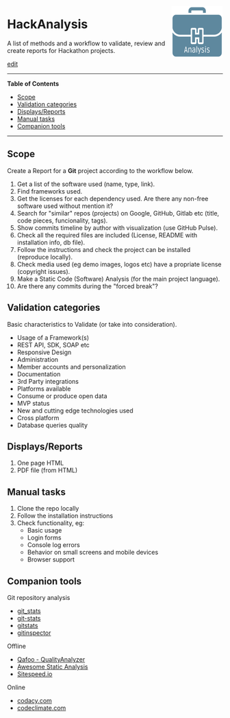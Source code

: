 <p></p>
<a href="https://hack-tools.github.io/"><img src="hackanalysis_logo.png" alt="logo" align="right"></a>

# HackAnalysis
A list of methods and a workflow to validate, review and create reports for Hackathon projects.

[edit](https://github.com/hack-tools/hackanalysis/edit/master/README.md)

---

**Table of Contents**
  * [Scope](#scope)
  * [Validation categories](#validation-categories)
  * [Displays/Reports](#displaysreports)
  * [Manual tasks](#manual-tasks)
  * [Companion tools](#companion-tools)

---

## Scope

Create a Report for a **Git** project according to the workflow below.

1. Get a list of the software used (name, type, link).
2. Find frameworks used.
3. Get the licenses for each dependency used. Are there any non-free software used without mention it?
4. Search for "similar" repos (projects) on Google, GitHub, Gitlab etc (title, code pieces, funcionality, tags).
5. Show commits timeline by author with visualization (use GitHub Pulse).
6. Check all the required files are included (License, README with installation info, db file).
7. Follow the instructions and check the project can be installed (reproduce locally).
8. Check media used (eg demo images, logos etc) have a propriate license (copyright issues).
9. Make a Static Code (Software) Analysis (for the main project language).
10. Are there any commits during the "forced break"?

## Validation categories

Basic characteristics to Validate (or take into consideration).

 - Usage of a Framework(s)
 - REST API, SDK, SOAP etc
 - Responsive Design
 - Administration
 - Member accounts and personalization
 - Documentation
 - 3rd Party integrations
 - Platforms available
 - Consume or produce open data
 - MVP status
 - New and cutting edge technologies used
 - Cross platform
 - Database queries quality

## Displays/Reports

 1. One page HTML
 2. PDF file (from HTML)

## Manual tasks
 1. Clone the repo locally
 2. Follow the installation instructions
 3. Check functionality, eg:
    - Basic usage
    - Login forms
    - Console log errors
    - Behavior on small screens and mobile devices
    - Browser support

## Companion tools

Git repository analysis
  - [git_stats](https://github.com/tomgi/git_stats)
  - [git-stats](https://github.com/IonicaBizau/git-stats)
  - [gitstats](http://gitstats.sourceforge.net)
  - [gitinspector](https://github.com/ejwa/gitinspector)

Offline
  - [Qafoo - QualityAnalyzer](https://github.com/Qafoo/QualityAnalyzer)
  - [Awesome Static Analysis](https://github.com/mre/awesome-static-analysis)
  - [Sitespeed.io](https://www.sitespeed.io)

Online
  - [codacy.com](https://www.codacy.com)
  - [codeclimate.com](https://codeclimate.com)

<p></p>
